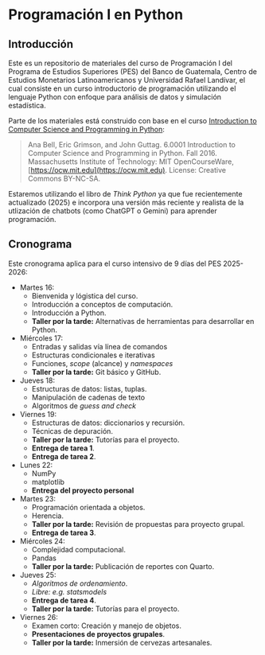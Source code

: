 # Programación I en Python  

## Introducción 

Este es un repositorio de materiales del curso de Programación I del Programa de Estudios Superiores (PES) del Banco de Guatemala, Centro de Estudios Monetarios Latinoamericanos y Universidad Rafael Landívar, el cual consiste en un curso introductorio de programación utilizando el lenguaje Python con enfoque para análisis de datos y simulación estadística.

Parte de los materiales está construido con base en el curso [Introduction to Computer Science and Programming in Python](https://ocw.mit.edu/courses/electrical-engineering-and-computer-science/6-0001-introduction-to-computer-science-and-programming-in-python-fall-2016/): 

>   Ana Bell, Eric Grimson, and John Guttag. 6.0001 Introduction to Computer Science and Programming in Python. Fall 2016. Massachusetts Institute of Technology: MIT OpenCourseWare, [https://ocw.mit.edu](https://ocw.mit.edu). License: Creative Commons BY-NC-SA.

Estaremos utilizando el libro de *Think Python* ya que fue recientemente actualizado (2025) e incorpora una versión más reciente y realista de la utlización de chatbots (como ChatGPT o Gemini) para aprender programación. 

## Cronograma

Este cronograma aplica para el curso intensivo de 9 días del PES 2025-2026: 

- Martes 16: 
  - Bienvenida y lógistica del curso.
  - Introducción a conceptos de computación. 
  - Introducción a Python. 
  - **Taller por la tarde:** Alternativas de herramientas para desarrollar en Python. 
- Miércoles 17: 
  - Entradas y salidas vía línea de comandos
  - Estructuras condicionales e iterativas
  - Funciones, *scope* (alcance) y *namespaces*
  - **Taller por la tarde:** Git básico y GitHub. 
- Jueves 18: 
  - Estructuras de datos: listas, tuplas.
  - Manipulación de cadenas de texto
  - Algoritmos de *guess and check*
- Viernes 19: 
  - Estructuras de datos: diccionarios y recursión.
  - Técnicas de depuración.
  - **Taller por la tarde:** Tutorías para el proyecto. 
  - **Entrega de tarea 1**. 
  - **Entrega de tarea 2**. 
- Lunes 22: 
  - NumPy
  - matplotlib
  - **Entrega del proyecto personal**  
- Martes 23: 
  - Programación orientada a objetos. 
  - Herencia.
  - **Taller por la tarde:** Revisión de propuestas para proyecto grupal. 
  - **Entrega de tarea 3**. 
- Miércoles 24: 
  - Complejidad computacional. 
  - Pandas
  - **Taller por la tarde:** Publicación de reportes con Quarto. 
- Jueves 25:
  - *Algoritmos de ordenamiento*. 
  - *Libre: e.g. statsmodels*
  - **Entrega de tarea 4**. 
  - **Taller por la tarde:** Tutorías para el proyecto. 
- Viernes 26: 
  - Examen corto: Creación y manejo de objetos.  
  - **Presentaciones de proyectos grupales**. 
  - **Taller por la tarde:** Inmersión de cervezas artesanales. 
